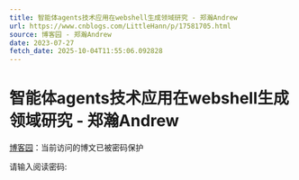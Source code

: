 ```yaml
---
title: 智能体agents技术应用在webshell生成领域研究 - 郑瀚Andrew
url: https://www.cnblogs.com/LittleHann/p/17581705.html
source: 博客园 - 郑瀚Andrew
date: 2023-07-27
fetch_date: 2025-10-04T11:55:06.092828
---
```


# 智能体agents技术应用在webshell生成领域研究 - 郑瀚Andrew

[博客园](https://www.cnblogs.com/)：当前访问的博文已被密码保护

请输入阅读密码: